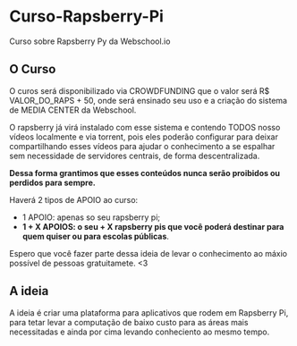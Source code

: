# Curso-Rapsberry-Pi

Curso sobre Rapsberry Py da Webschool.io

## O Curso

O curos será disponibilizado via CROWDFUNDING que o valor será R$ VALOR_DO_RAPS + 50, onde será ensinado seu uso e a criação do sistema de MEDIA CENTER da Webschool.

O rapsberry já virá instalado com esse sistema e contendo TODOS nosso vídeos localmente e via torrent, pois eles poderão configurar para deixar compartilhando esses vídeos para ajudar o conhecimento a se espalhar sem necessidade de servidores centrais, de forma descentralizada. 

**Dessa forma grantimos que esses conteúdos nunca serão proibidos ou perdidos para sempre.**

Haverá 2 tipos de APOIO ao curso:

- 1 APOIO: apenas so seu rapsberry pi;
- **1 + X APOIOS: o seu + X rapsberry pis que você poderá destinar para quem quiser ou para escolas públicas**.

Espero que você fazer parte dessa ideia de levar o conhecimento ao máxio possível de pessoas gratuitamete. <3

## A ideia

A ideia é criar uma plataforma para aplicativos que rodem em Rapsberry Pi, para tetar levar a computação de baixo custo para as áreas mais necessitadas e ainda por cima levando conheciento ao mesmo tempo.
